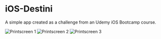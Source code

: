 # iOS-Destini
A simple app created as a challenge from an Udemy iOS Bootcamp course.

![Printscreen 1](https://raw.githubusercontent.com/vicmelo/iOS-Destini/master/IMG_1658.PNG)
![Printscreen 2](https://raw.githubusercontent.com/username/iOS-Destini/master/IMG_1659.PNG)
![Printscreen 3](https://raw.githubusercontent.com/username/iOS-Destini/master/IMG_1660.PNG)
